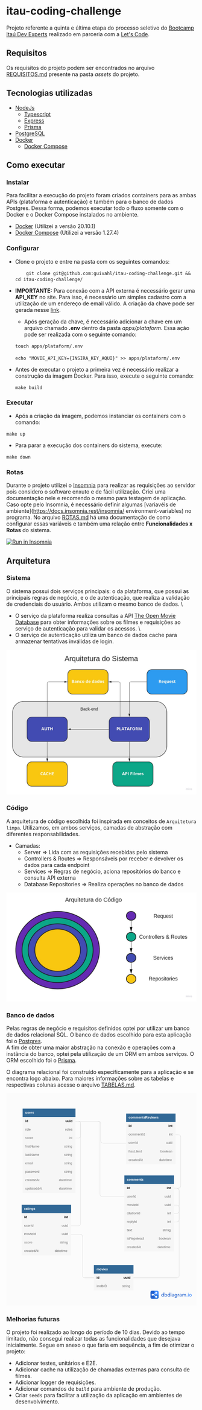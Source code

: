 # itau-coding-challenge

Projeto referente a quinta e última etapa do processo seletivo do [Bootcamp Itaú Dev Experts](https://letscode.com.br/processos-seletivos/itau-bootcamp-dev) realizado em parceria com a [Let's Code](http://letscode.com.br/).

## Requisitos

Os requisitos do projeto podem ser encontrados no arquivo [REQUISITOS.md](assets/REQUISITOS.md) presente na pasta *assets* do projeto.

## Tecnologias utilizadas

- [NodeJs](https://nodejs.org/)
    - [Typescript](https://www.typescriptlang.org/)
    - [Express](https://expressjs.com/)
    - [Prisma](https://prisma.io/)
- [PostgreSQL](https://www.postgresql.org/)
- [Docker](https://www.docker.com/) 
    - [Docker Compose](https://docs.docker.com/compose/install/) 

## Como executar

### Instalar

Para facilitar a execução do projeto foram criados containers para as ambas APIs (plataforma e autenticação) e também para o banco de dados Postgres. Dessa forma, podemos executar todo o fluxo somente com o Docker e o Docker Compose instalados no ambiente.

- [Docker](https://www.docker.com/) (Utilizei a versão 20.10.1)
- [Docker Compose](https://docs.docker.com/compose/install/) (Utilizei a versão 1.27.4)

### Configurar

- Clone o projeto e entre na pasta com os seguintes comandos:
    ```
        git clone git@github.com:guivahl/itau-coding-challenge.git && cd itau-coding-challenge/
    ```
    
- **IMPORTANTE:** Para conexão com a API externa é necessário gerar uma **API_KEY** no site. Para isso, é necessário um simples cadastro com a utilização de um endereço de email válido. A criação da chave pode ser gerada nesse [link](https://www.omdbapi.com/apikey.aspx).

    - Após geração da chave, é necessário adicionar a chave em um arquivo chamado **.env** dentro da pasta *apps/plataform*. Essa ação pode ser realizada com o seguinte comando:
    ```
    touch apps/plataform/.env

    echo "MOVIE_API_KEY={INSIRA_KEY_AQUI}" >> apps/plataform/.env
    ```

- Antes de executar o projeto a primeira vez é necessário realizar a construção da imagem Docker. Para isso, execute o seguinte comando:
    ``` 
    make build
    ```

### Executar


- Após a criação da imagem, podemos instanciar os containers com o comando:
``` 
make up
```

- Para parar a execução dos containers do sistema, execute:
``` 
make down
```

### Rotas

Durante o projeto utilizei o [Insomnia](https://insomnia.rest/) para realizar as requisições ao servidor pois considero o software enxuto e de fácil utilização. Criei uma documentação nele e recomendo o mesmo para testagem de aplicação. \
Caso opte pelo Insomnia, é necessário definir algumas [variavéis de ambiente](https://docs.insomnia.rest/insomnia/ environment-variables) no programa. No arquivo [ROTAS.md](assets/ROTAS.md) há uma documentação de como configurar essas variáveis e também uma relação entre **Funcionalidades x Rotas** do sistema.

[![Run in Insomnia](https://insomnia.rest/images/run.svg)](https://insomnia.rest/run/?label=itau-coding-challenge&uri=https://github.com/guivahl/itau-coding-challenge/blob/main/assets/insomnia.json)

## Arquitetura

### Sistema

O sistema possui dois serviços principais: o da plataforma, que possui as principais regras de negócio, e o de autenticação, que realiza a validação de credenciais do usuário. Ambos utilizam o mesmo banco de dados. \
- O serviço da plataforma realiza consultas a API [The Open Movie Database](https://www.omdbapi.com/) para obter informações sobre os filmes e requisições ao serviço de autenticação para validar os acessos. \
- O serviço de autenticação utiliza um banco de dados cache para armazenar tentativas inválidas de login.

![ArquiteturaSistema](./assets/images/SystemArchitecture.jpg)


### Código

A arquitetura de código escolhida foi inspirada em conceitos de `Arquitetura limpa`. Utilizamos, em ambos serviços, camadas de abstração com diferentes responsabilidades.

- Camadas:
    - Server ⇒ Lida com as requisições recebidas pelo sistema
    - Controllers & Routes ⇒ Responsáveis por receber e devolver os dados para cada endpoint
    - Services ⇒ Regras de negócio, aciona repositórios do banco e consulta API externa
    - Database Repositories ⇒ Realiza operações no banco de dados

![ArquiteturaCodigo](./assets/images/CodeArchitecture.jpg)

### Banco de dados

Pelas regras de negócio e requisitos definidos optei por utilizar um banco de dados relacional SQL. O banco de dados escolhido para esta aplicação foi o [Postgres](https://www.postgresql.org/). \
A fim de obter uma maior abstração na conexão e operações com a instância do banco, optei pela utilização de um ORM em ambos serviços. O ORM escolhido foi o [Prisma](https://www.prisma.io/). 

O diagrama relacional foi construído especificamente para a aplicação e se encontra logo abaixo. Para maiores informações sobre as tabelas e respectivas colunas acesse o arquivo [TABELAS.md](assets/TABELAS.md). 

![DiagramaBanco](./assets/images/DatabaseDiagram.png)

### Melhorias futuras

O projeto foi realizado ao longo do período de 10 dias. Devido ao tempo limitado, não consegui realizar todas as funcionalidades que desejava inicialmente. Segue em anexo o que faria em sequência, a fim de otimizar o projeto:

- Adicionar testes, unitários e E2E.
- Adicionar cache na utilização de chamadas externas para consulta de filmes.
- Adicionar logger de requisições.
- Adicionar comandos de `build` para ambiente de produção.
- Criar `seeds` para facilitar a utilização da aplicação em ambientes de desenvolvimento.
